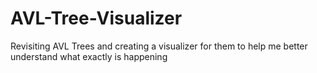 # AVL-Tree-Visualizer
Revisiting AVL Trees and creating a visualizer for them to help me better understand what exactly is happening
